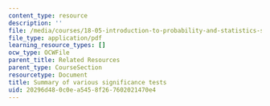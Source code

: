 ```yaml
---
content_type: resource
description: ''
file: /media/courses/18-05-introduction-to-probability-and-statistics-spring-2014/20296d480c0ea5458f267602021470e4_MIT18_05S14_nhst.pdf
file_type: application/pdf
learning_resource_types: []
ocw_type: OCWFile
parent_title: Related Resources
parent_type: CourseSection
resourcetype: Document
title: Summary of various significance tests
uid: 20296d48-0c0e-a545-8f26-7602021470e4
---
```

